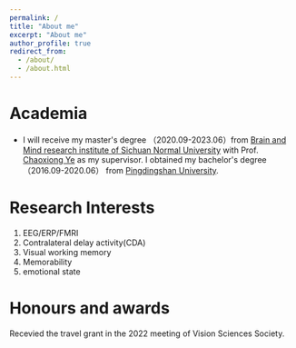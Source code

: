 ```yaml
---
permalink: /
title: "About me"
excerpt: "About me"
author_profile: true
redirect_from: 
  - /about/
  - /about.html
---
```


Academia
======
- I will receive my master's degree （2020.09-2023.06）from [Brain and Mind research institute of Sichuan Normal University](https://ibps.sicnu.edu.cn/) with Prof. [Chaoxiong Ye](https://ibps.sicnu.edu.cn/p/16/?StId=st_app_news_i_x637252170803740604) as my supervisor.      I obtained my bachelor's degree （2016.09-2020.06） from [Pingdingshan University](https://www.pdsu.edu.cn/).

Research Interests
======
1. EEG/ERP/FMRI 
2. Contralateral delay activity(CDA)
3. Visual working memory 
4. Memorability 
5. emotional state

Honours and awards
======
Recevied the travel grant in the 2022 meeting of Vision Sciences Society. 
